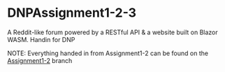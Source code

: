 # DNPAssignment1-2-3
A Reddit-like forum powered by a RESTful API & a website built on Blazor WASM. Handin for DNP

NOTE: Everything handed in from Assignment1-2 can be found on the [Assignment1-2](https://github.com/ForgottenIce/DNPAssignment1-2-3/tree/Assignment1-2) branch
